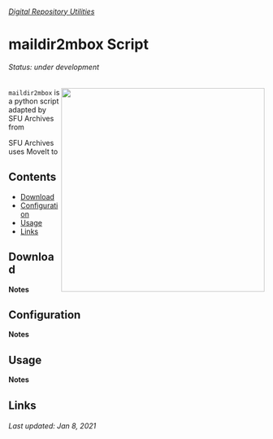 ###### [Digital Repository Utilities](../README.md)

# maildir2mbox Script
###### Status: under development
<img align="right" width="400" src="../screenshots/sfu-moveit.png">

`maildir2mbox` is a python script adapted by SFU Archives from 

SFU Archives uses MoveIt to

## Contents
- [Download](#download)
- [Configuration](#configuration)
- [Usage](#usage)
- [Links](#links)


## Download

**Notes**

## Configuration

**Notes**

## Usage

**Notes**

## Links


###### Last updated: Jan 8, 2021
